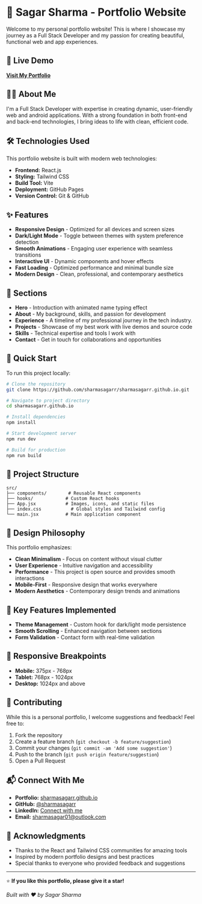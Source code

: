 # 💫 Sagar Sharma - Portfolio Website

Welcome to my personal portfolio website! This is where I showcase my journey as a Full Stack Developer and my passion for creating beautiful, functional web and app experiences.

## 🚀 Live Demo

**[Visit My Portfolio](https://sharmasagarr.github.io)**

## 👨‍💻 About Me

I'm a Full Stack Developer with expertise in creating dynamic, user-friendly web and android applications. With a strong foundation in both front-end and back-end technologies, I bring ideas to life with clean, efficient code.

## 🛠️ Technologies Used

This portfolio website is built with modern web technologies:

- **Frontend:** React.js
- **Styling:** Tailwind CSS
- **Build Tool:** Vite
- **Deployment:** GitHub Pages
- **Version Control:** Git & GitHub

## ✨ Features

- **Responsive Design** - Optimized for all devices and screen sizes
- **Dark/Light Mode** - Toggle between themes with system preference detection
- **Smooth Animations** - Engaging user experience with seamless transitions
- **Interactive UI** - Dynamic components and hover effects
- **Fast Loading** - Optimized performance and minimal bundle size
- **Modern Design** - Clean, professional, and contemporary aesthetics

## 🎯 Sections

- **Hero** - Introduction with animated name typing effect
- **About** - My background, skills, and passion for development
- **Experience** - A timeline of my professional journey in the tech industry.
- **Projects** - Showcase of my best work with live demos and source code
- **Skills** - Technical expertise and tools I work with
- **Contact** - Get in touch for collaborations and opportunities

## 🚀 Quick Start

To run this project locally:

```bash
# Clone the repository
git clone https://github.com/sharmasagarr/sharmasagarr.github.io.git

# Navigate to project directory
cd sharmasagarr.github.io

# Install dependencies
npm install

# Start development server
npm run dev

# Build for production
npm run build
```

## 📁 Project Structure

```
src/
├── components/        # Reusable React components
├── hooks/            # Custom React hooks
├── App.jsx           # Images, icons, and static files
├── index.css           # Global styles and Tailwind config
└── main.jsx          # Main application component
```

## 🎨 Design Philosophy

This portfolio emphasizes:
- **Clean Minimalism** - Focus on content without visual clutter
- **User Experience** - Intuitive navigation and accessibility
- **Performance** - This project is open source and provides smooth interactions
- **Mobile-First** - Responsive design that works everywhere
- **Modern Aesthetics** - Contemporary design trends and animations

## 🔧 Key Features Implemented

- **Theme Management** - Custom hook for dark/light mode persistence
- **Smooth Scrolling** - Enhanced navigation between sections
- **Form Validation** - Contact form with real-time validation

## 📱 Responsive Breakpoints

- **Mobile:** 375px - 768px
- **Tablet:** 768px - 1024px
- **Desktop:** 1024px and above

## 🤝 Contributing

While this is a personal portfolio, I welcome suggestions and feedback! Feel free to:

1. Fork the repository
2. Create a feature branch (`git checkout -b feature/suggestion`)
3. Commit your changes (`git commit -am 'Add some suggestion'`)
4. Push to the branch (`git push origin feature/suggestion`)
5. Open a Pull Request

## 📬 Connect With Me

- **Portfolio:** [sharmasagarr.github.io](https://sharmasagarr.github.io)
- **GitHub:** [@sharmasagarr](https://github.com/sharmasagarr)
- **LinkedIn:** [Connect with me](https://linkedin.com/in/sharmasagar79)
- **Email:** [sharmasagar01@outlook.com](mailto:sharmasagar01@outlook.com)


## 🙏 Acknowledgments

- Thanks to the React and Tailwind CSS communities for amazing tools
- Inspired by modern portfolio designs and best practices
- Special thanks to everyone who provided feedback and suggestions

---

⭐ **If you like this portfolio, please give it a star!**

*Built with ❤️ by Sagar Sharma*
